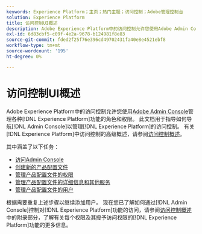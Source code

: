 ```yaml
---
keywords: Experience Platform；主页；热门主题；访问控制；Adobe管理控制台
solution: Experience Platform
title: 访问控制UI概述
description: Adobe Experience Platform中的访问控制允许您使用Adobe Admin Console管理各种Experience Platform功能的角色和权限。 本文档将指导您如何在Admin Console中导航以管理Experience Platform的访问控制。
exl-id: 6d83cbf5-c09f-4e2a-9678-b124981f8e83
source-git-commit: fded2f25f76e396cd49702431fa40e8e4521ebf8
workflow-type: tm+mt
source-wordcount: '195'
ht-degree: 0%

---
```


# 访问控制UI概述

Adobe Experience Platform中的访问控制允许您使用[Adobe Admin Console](https://adminconsole.adobe.com)管理各种[!DNL Experience Platform]功能的角色和权限。 此文档用于指导如何导航[!DNL Admin Console]以管理[!DNL Experience Platform]的访问控制。 有关[!DNL Experience Platform]中访问控制的高级概述，请参阅[访问控制概述](./../home.md)。

其中涵盖了以下任务：

- [访问Admin Console](./browse.md)
- [创建新的产品配置文件](./create-profile.md)
- [管理产品配置文件的权限](./permissions.md)
- [管理产品配置文件的详细信息和其他服务](./details-and-services.md)
- [管理产品配置文件的用户](./users.md)

根据需要重复上述步骤以继续添加用户。 现在您已了解如何通过[!DNL Admin Console]控制对[!DNL Experience Platform]功能的访问，请参阅[访问控制概述](../home.md)中的附录部分，了解有关每个权限及其授予访问权限的[!DNL Experience Platform]功能的更多信息。
